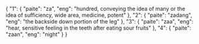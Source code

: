 {
  "1": {
    "paite": "za",
    "eng": "hundred, conveying the idea of many or the idea of sufficiency,  wide area, medicine, potent"
  },
  "2": {
    "paite": "zadang",
    "eng": "the backside down portion of the leg"
  },
  "3": {
    "paite": "zaa",
    "eng": "hear, sensitive feeling in the teeth after eating sour fruits"
  },
  "4": {
    "paite": "zaan",
    "eng": "night"
  }
}
